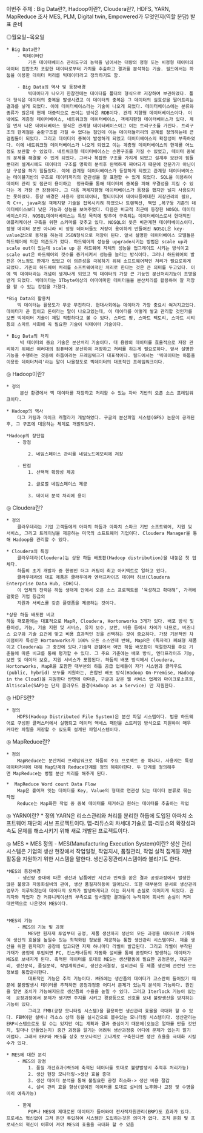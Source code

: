 이번주 주제 : Big Data란?, Hadoop이란?, Cloudera란?, 
HDFS, YARN, MapReduce 조사
MES, PLM, Digital twin, Empowered가 무엇인지(역할 분담)
발표 준비

◎월요일~목요일

    * Big Data란?
        - 빅데이터란 
            기존 데이터베이스 관리도구의 능력을 넘어서는 대량의 정형 또는 비정형 데이터의 데이터 집합조차 포함한 데이터로부터 가치를 추출하고 결과를 분석하는 기술. 필드에서는 하둡을 이용한 데이터 처리를 빅데이터라고 정의하기도 함.

        - Big Data의 역사 및 등장배경
            빅데이터가 나오기 한참전에는 데이터를 폴더의 형식으로 저장하여 보관하였다. 폴더 형식은 데이터의 중복을 발생시켰고 이 데이터의 중복은 그 데이터의 실효성을 떨어트리는 결과를 낳게 되었다. 이에 데이터베이스라는 기술이 나오게 되었다. 데이터베이스에는 분류와 종류가 많은데 현재 대중적으로 쓰이는 방식은 RDB이다. 관계 지향형 데이터베이스이다. 이 밖에도 계층형 데이터베이스, 네트워크형 데이터베이스, 객체지향형 데이터베이스가 있다. 제일 먼저 나온 데이터베이스 형식은 관계형 데이터베이스이고 이는 트리구조를 가진다. 트리구조의 한계점은 순환구조를 가질 수 없다는 점인데 이는 데이터들끼리의 관계를 정의하는데 큰 걸림돌이 되었다. 그리고 데이터의 중복이 발생하게 되었고 데이터베이스의 확장성이 부족하였다. 이에 네트워크형 데이터베이스가 나오게 되었고 이는 계층형 데이터베이스의 한계를 어느정도 보완할 수 있었다. 네트워크형 데이터베이스는 순환구조를 가질 수 있었고, 데이터 중복의 문제를 해결할 수 있게 되었다. 그러나 복잡한 구조를 가지게 되었고 설계후 보완이 힘들 뿐더러 설계시에도 데이터의 구조를 명확히 분석후 완벽하게 짜야되기 때문에 전문가가 아닌이상 구성을 하기 힘들었다. 이에 관계형 데이터베이스가 등장하게 되었고 관계형 데이터베이스는 테이블기반의 구조로 데이터끼리의 연관성을 잘 표현할 수 있게 되었다. SQL을 이용하여 데이터 관리 및 접근이 용이하고  정규화를 통해 데이터의 중복을 피해 무결성을 지킬 수 있다는 게 가장 큰 장점이다. 그 다음 객체지향형 데이터베이스가 등장을 했지만 널지 사용되지는 못하였다. 등장 배경은 사용자 정의데이터, 멀티미디어 데이터등에대한 저장관리의 필요, 즉 C++, java처럼 객체지향 기술을 접목시키려 하였으나 트렌젝션, 백업 ,복구등 기존의 데이터베이스보다 낮은 기능과 성능을 보여주었다. 다음은 비교적 최근에 등장한 NOSQL 데이터베이스이다. NOSQL데이터베이스는 특정 목적에 맞추어 구축되는 데이터베이스로서 현대적인 애플리케이션 구축을 위한 스키마를 갖추고 있다. NOSQL의 뜻은 비관계현 데이터베이스이다. 정형 데이터 분만 아니라 비 정형 데이터들도 저장이 용이하게 만들어진 NOSQL은 key-value값으로 동작을 하는데 JSON형식으로 저장이 된다. 앞서 설명한 데이터베이스 모델들은 하드웨어에 의한 의존도가 컸다. 하드웨어의 성능을 upgrade시키는 방법은 scale up과 scale out이 있는데 scale up 은 하드웨어 자체의 성능을 업그레이드 시키는 방식이고 scale out은 하드웨어의 갯수를 증가시켜서 성능을 늘리는 방식이다. 그러나 하드웨어의 발전은 어느정도 한계가 있었고 이 의존성을 극복하기 위해 소프트웨어적인 처리가 필요로하게 되었다. 기존의 하드웨어 처리를 소프트웨어적인 처리로 한다는 것은 큰 의미를 두고있다. 이에 빅 데이터라는 개념이 생겨나게 되었고 빅 데이터의 가장 큰 기능인 분산처리기능이 조명을 받게 되었다. 빅데이터는 1Tbyte이상의 어마어마한 데이터들을 분산처리를 활용하여 잘 저장을 할 수 있는 강점을 가졌다.

    *Big Data의 활용처
        빅 데이터는 활용도가 무궁 무진하다. 현대사회에는 데이터가 가장 중요시 여겨지고있다. 데이터가 곧 힘이고 돈이라는 말이 나오고있는데, 이 데이터를 어떻게 쌓고 관리할 것인가를 보면 빅데이터 기술이 제일 적합하다고 볼 수 있다. 스마트 팜, 스마트 팩토리, 스마트 시티등의 스마트 사회에 꼭 필요한 기술이 빅데이터 기술이다.

    * Big Data의 처리
         빅 데이터의 중요 기술은 분산처리 기술이다. 대 용량의 데이터를 효율적으로 저장 관리하기 위해선 여러대의 컴퓨터에 분산하여 저장하고 처리를 하는게 필요로하다. 앞서 설명한 기능을 수행하는 것중에 하둡이라는 프레임워크가 대표적이다. 필드에서는 '빅데이터는 하둡을 이용한 데이터처리'라는 말이 나올정도로 빅데이터의 대표적인 프레임워크이다. 

◎ Hadoop이란?

    * 정의
         분산 환경에서 빅 데이터를 저장하고 처리할 수 있는 자바 기반의 오픈 소스 프레임워크이다.

    * Hadoop의 역사
        더그 커팅과 마이크 캐펄라가 개발하였다. 구글의 분산파일 시스템(GFS) 논문이 공개된 후, 그 구조에 대응하는 체계로 개발되었다.
        
    *Hadoop의 장단점
        - 장점

            2. 네임스페이스 관리를 네임노드메모리에 저장

        - 단점
            1. 선택적 확장성 제공

            2. 글로벌 네임스페이스 제공

            3. 데이터 분석 처리에 용이
        
◎ Cloudera란?

    * 정의
        클라우데라는 기업 고객들에게 아파치 하둡과 아파치 스파크 기반 소프트웨어, 지원 및 서비스, 그리고 트레이닝을 제공하는 미국의 소프트웨어 기업이다. Cloudera Manager을 통해 Hadoop을 관리할 수 있다.

    * Cloudera의 특징
        클라우데라(Cloudera)는 상용 하둡 배포판(Hadoop distribution)을 내놓은 첫 업체다. 
        하둡의 초기 개발자 중 한명인 더그 커팅이 최고 아키텍트로 일하고 있다.
        클라우데라의 대표 제품은 클라우데라 엔터프라이즈 데이터 허브(Cloudera Enterprise Data Hub, EDH)다. 
        이 업체의 전략은 하둡 생태계 안에서 오픈 소스 프로젝트를 ‘육성하고 확대해’, 가격에 걸맞은 기업 등급의 
        지원과 서비스를 갖춘 플랫폼을 제공하는 것이다.

    *상용 하둡 배포판 비교
    하둡 패포판에는 대표적으로 MapR, Cloudera, Hortonworks 3개가 있다. 배포 방식 및 용이성, 기능, 기술 지원 및 서비스, 유지 보수, 보안, 비용 등에서 차이가 나므로, 비즈니스 요구와 기술 요건에 맞고 비용 효과적인 것을 선택하는 것이 중요하다. 가장 기본적인 차이점이자 특성은 Hortonworks가 100% 오픈 소스인데 반해, MapR은 (독자적) 폐쇄형 제품이고 Cloudera는 그 중간에 있다.기술적 관점에서 어떤 하둡 배포판이 적절한지를 주요 기준들에 따른 비교를 통해 평가할 수 있다. 그 주요 기준에는 배포 방식, 엔터프라이즈 기능, 보안 및 데이터 보호, 지원 서비스가 포함된다. 하둡의 배포 방식에서 Cloudera, Hortonworks, MapR을 포함한 대부분의 하둡 공급 업체들이 자가 시스템과 클라우드(public, hybrid) 모두를 지원하는, 혼합된 배포 방식(Hadoop On-Premise, Hadoop in the Cloud)을 지원한다 반면에 아마존, 구글과 같은 웹 서비스 업체와 마이크로소프트, Altiscale(SAP)는 단지 클라우드 환경(Hadoop as a Service) 만 지원한다.

◎ HDFS란?

    * 정의
        HDFS(Hadoop Distributed File System)은 분산 파일 시스템이다. 범용 하드웨어로 구성된 클러스터에서 실행되고 데이터 액세스 패턴을 스트리밍 방식으로 지원하여 매우 커다란 파일을 저장할 수 있도록 설계된 파일시스템이다.

◎ MapReduce란?

    * 정의
        MapReduce는 분산처리 프레임워크로 하둡의 주요 프로젝트 중 하나다. 사용자는 특정 데이터처리에 대해 Map단계와 Reduce단계를 정의 해줘야한다. 두 단계를 정의해주면 MapReduce는 병렬 분산 처리를 해주게 된다.

    *  MapReduce Word count Data Flow
        Map은 흩어져 잇는 데이터를 Key, Value의 형태로 연관성 있는 데이터 분류로 묶는 작업
        Reduce는 Map화한 작업 중 중복 데이터를 제거하고 원하는 데이터를 추출하는 작업

◎ YARN이란?
    * 정의
        YARN은 리소스관리와 처리를 분리한 하둡에 도입된 아파치 소프트웨어 재단의 서브 프로젝트이다. 맵-리듀스의 차세대 기술로 맵-리듀스의 확장성과 속도 문제를 해소시키기 위해 새로 개발된 프로젝트이다.

◎ MES
    * MES 정의
        - MES(Manufacturing Execution System)이란?
            생산 관리 시스템은 기업의 생산 현장에서 작업일정, 작업지시, 품질관리, 작업 실적 집계등 제반 활동을 지원하기 위한 시스템을 말한다. 생산공정관리시스템이라 불리기도 한다.

    *MES의 등장배경
        - 생산량 증대에 따른 생산과 납품에만 시간과 인력을 쏟은 결과 공정과정에서 발생한 많은 불량과 자동화설비의 관이, 생산 품질저하등이 일어났다. 또한 대부분의 문서로 생산관리업무가 이루워졌는데 데이터의 오차가 발생하게되고 이는 회사의 손실로 이어지게 되었다. 관리자와 작업자 간 커뮤니케이션의 부족으로 앞서말한 결과들이 누적되어 회사의 손실이 커져 대안책으로 나온것이 MES이다.


    *MES의 기능
        - MES의 기능 및 과정
            MES란 원자재 투입부터 공정, 제품 생산까지 생산의 모든 과정을 데이터로 기록하여 생산의 효율을 높일수 있는 최적화된 정보를 제공하는 통합 생산관리 시스템이다. 제품 생산을 위한 원자재가 공장에 입고되면 자재 하나마다 라벨이 발급된다. 그리고 라벨이 부착된 가재가 공정에 투입되면 PC, 건스캐너등의 자동화 설비를 통해 공정마다 발생하는 데이터가 MES로 보내지게 된다. 축적된 데이터를 토대로 MES는 생산활동에 필요한 공정운영, 재공관리, 생산분석, 품질분석, 작업계획관리, 생산순서결정, 설비관리 등 제품 생산에 관련된 모든 정보를 통합관리한다.
            대표적인 기능은 추적 기능이다. MES에는 생산품의 데이터가 고스란히 들어있기 때문에 불량발생시 데이터를 추적하면 공정과정중 어디서 문제가 있는지 분석이 가능하다. 원인을 알면 조치가 가능해지므로 생산품의 수율을 높일 수 있다. 그리고 Iterlock 기능이 있는데  공정과정에서 문제가 생기면 주지를 시키고 경광등으로 신호를 보내 불량생산을 방지하는 기능이 있다.
            그리고 FMB(공장 모니터링 시스템)을 활용하면 생산관리 효율을 극대화 할 수 있다. FBM이란 설비나 리소스 상태 등을 실시간으로 볼수있는 모니터링 시스템이다. 생산관리는 ERP시스템으로도 할 수는 있지만 이는 계획과 결과 중심이기 때문에(오늘은 얼마를 만들 것인지, 얼마나 만들었는지) 중간 과정을 알기는 어려워 생산과정중 어디에 문제가 있는지 알기 어렵다. 그래서 ERP와 MES를 상호 보오나적인 고나계로 구축한다면 생산 효율을 극대화 시킬 수가 있다.

    * MES에 대한 분석
        - MES의 장점
            1. 품질 개선효과(MES에 축적된 데이터를 토대로 불량발생시 추적후 처리가능)
            2. 생산 현장 모니터링->생산 효율 증대
            3. 생산 데이터 분석을 통해 불필요한 공정 최소화-> 생산 비용 절감
            4. 설비 관리 효율 향상(쌓여진 데이터를 토대로 설비의 노후화나 고장 및 수명을 미리 예측가능)

        - 한계
            POP나 MES에 제대로된 데이터가 들어와야 전사적자원관리(ERP)도 효과가 있다. 프로세스 혁신없이 그저 돈만 투입하여 시스템만 도입하는것은 의미가 없다. 조직 문화 및 프로세스의 혁신이 이루어 져야 MES의 효율을 극대화 할 수 있음 